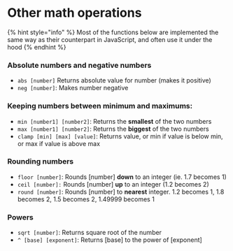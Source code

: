 # Other math operations

{% hint style="info" %}
Most of the functions below are implemented the same way as their counterpart in JavaScript, and often use it under the hood
{% endhint %}

### Absolute numbers and negative numbers

* `abs [number]` Returns absolute value for number (makes it positive)
* `neg [number]`: Makes number negative

### Keeping numbers between minimum and maximums:

* `min [number1] [number2]`: Returns the **smallest** of the two numbers
* `max [number1] [number2]`: Returns the **biggest** of the two numbers
* `clamp [min] [max] [value]`: Returns value, or min if value is below min, or max if value is above max

### Rounding numbers

* `floor [number]`: Rounds \[number] **down** to an integer (ie. 1.7 becomes 1)
* `ceil [number]:` Rounds \[number] **up** to an integer (1.2 becomes 2)
* `round [number]`: Rounds \[number] to **nearest** integer. 1.2 becomes 1, 1.8 becomes 2, 1.5 becomes 2, 1.49999 becomes 1

### Powers

* `sqrt [number]`: Returns square root of the number
* `^ [base] [exponent]`: Returns \[base] to the power of \[exponent]
